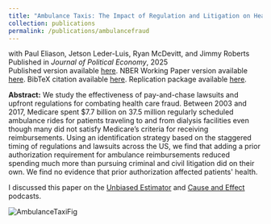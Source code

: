 ```yaml
---
title: "Ambulance Taxis: The Impact of Regulation and Litigation on Health Care Fraud"
collection: publications
permalink: /publications/ambulancefraud
---
```

with Paul Eliason, Jetson Leder-Luis, Ryan McDevitt, and Jimmy Roberts<br>
Published in _Journal of Political Economy_, 2025<br>
Published version available [here](https://rileyleague.github.io/files/Ambulance_Taxis_JPE.pdf). NBER Working Paper version available [here](https://rileyleague.github.io/files/w29491.pdf). BibTeX citation available [here](https://rileyleague.github.io/bibfiles/eliason2025ambulance.md). Replication package available [here](https://dataverse.harvard.edu/dataset.xhtml?persistentId=doi:10.7910/DVN/QAGBDM).

**Abstract:** We study the effectiveness of pay-and-chase lawsuits and upfront regulations for combating health care fraud. Between 2003 and 2017, Medicare spent $7.7 billion on 37.5 million regularly scheduled ambulance rides for patients traveling to and from dialysis facilities even though many did not satisfy Medicare’s criteria for receiving reimbursements. Using an identification strategy based on the staggered timing of regulations and lawsuits across the US, we find that adding a prior authorization requirement for ambulance reimbursements reduced spending much more than pursuing criminal and civil litigation did on their own. We find no evidence that prior authorization affected patients' health.

I discussed this paper on the [Unbiased Estimator](https://sites.duke.edu/medecon/s1e3-can-prior-authorization-stop-ambulance-taxis-riley-league/) and [Cause and Effect](https://www.youtube.com/watch?v=rPKPw0a0IrM) podcasts.

![AmbulanceTaxiFig](https://rileyleague.github.io/images/three_lines_arrow.png)
